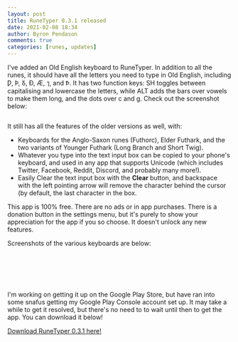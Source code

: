 ```yaml
---
layout: post
title: RuneTyper 0.3.1 released
date: 2021-02-08 18:34
author: Byron Pendason
comments: true
categories: [runes, updates]
---
```

<!-- wp:paragraph -->
<p>I've added an Old English keyboard to RuneTyper. In addition to all the runes, it should have all the letters you need to type in Old English, including Ƿ, Þ, Ᵹ, Ð, Æ, ⁊, and Ꝥ. It has two function keys: SH toggles between capitalising and lowercase the letters, while ALT adds the bars over vowels to make them long, and the dots over c and g. Check out the screenshot below:</p>
<!-- /wp:paragraph -->

<!-- wp:image {"id":232,"sizeSlug":"large"} -->
<figure class="wp-block-image size-large"><img src="https://www.minewyrtruman.filess.com/2021/02/screenshot_20210208-1316496159293101204236924.png?w=512" alt="" class="wp-image-232" /></figure>
<!-- /wp:image -->

<!-- wp:paragraph -->
<p>It still has all the features of the older versions as well, with:</p>
<!-- /wp:paragraph -->

<!-- wp:paragraph -->
<p> </p>
<!-- /wp:paragraph -->

<!-- wp:list -->
<ul><li>Keyboards for the Anglo-Saxon runes (Futhorc), Elder Futhark, and the two variants of Younger Futhark (Long Branch and Short Twig).</li><li>Whatever you type into the text input box can be copied to your phone's keyboard, and used in any app that supports Unicode (which includes Twitter, Facebook, Reddit, Discord, and probably many more!).</li><li>Easily Clear the text input box with the <strong>Clear</strong> button, and backspace with the left pointing arrow will remove the character behind the cursor (by default, the last character in the box.</li></ul>
<!-- /wp:list -->

<!-- wp:paragraph -->
<p>This app is 100% free. There are no ads or in app purchases. There is a donation button in the settings menu, but it's purely to show your appreciation for the app if you so choose. It doesn't unlock any new features.</p>
<!-- /wp:paragraph -->

<!-- wp:paragraph -->
<p>Screenshots of the various keyboards are below:</p>
<!-- /wp:paragraph -->

<!-- wp:image {"id":235,"sizeSlug":"large"} -->
<figure class="wp-block-image size-large"><img src="https://www.minewyrtruman.filess.com/2021/02/screenshot_20210208-1324595440942276329871868.png?w=512" alt="" class="wp-image-235" /></figure>
<!-- /wp:image -->

<!-- wp:image {"id":233} -->
<figure class="wp-block-image"><img src="https://www.minewyrtruman.filess.com/2021/02/screenshot_20210208-1326144792716790853566005.png" alt="" class="wp-image-233" /></figure>
<!-- /wp:image -->

<!-- wp:image {"id":234} -->
<figure class="wp-block-image"><img src="https://www.minewyrtruman.filess.com/2021/02/screenshot_20210208-1324457942734066001557806.png" alt="" class="wp-image-234" /></figure>
<!-- /wp:image -->

<!-- wp:image {"id":236} -->
<figure class="wp-block-image"><img src="https://www.minewyrtruman.filess.com/2021/02/screenshot_20210208-1324372517800892507892279.png" alt="" class="wp-image-236" /></figure>
<!-- /wp:image -->

<!-- wp:image {"id":237} -->
<figure class="wp-block-image"><img src="https://www.minewyrtruman.filess.com/2021/02/screenshot_20210208-1324277420307489192829387.png" alt="" class="wp-image-237" /></figure>
<!-- /wp:image -->

<!-- wp:image {"id":238} -->
<figure class="wp-block-image"><img src="https://www.minewyrtruman.filess.com/2021/02/screenshot_20210208-1316498014975367607738367.png" alt="" class="wp-image-238" /></figure>
<!-- /wp:image -->

<!-- wp:paragraph -->
<p>I'm working on getting it up on the Google Play Store, but have ran into some snafus getting my Google Play Console account set up. It may take a while to get it resolved, but there's no need to to wait until then to get the app. You can download it below!</p>
<!-- /wp:paragraph -->

<!-- wp:paragraph -->
<p><a href="https://drive.google.com/file/d/1vz1UfipUGNXowSkhzuTiRqHFL6DWEoja/view?usp=drivesdk">Download RuneTyper 0.3.1 here!</a></p>
<!-- /wp:paragraph -->
